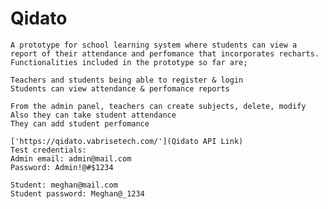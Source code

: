 # Qidato
    A prototype for school learning system where students can view a report of their attendance and perfomance that incorporates recharts. Functionalities included in the prototype so far are;

    Teachers and students being able to register & login
    Students can view attendance & perfomance reports

    From the admin panel, teachers can create subjects, delete, modify 
    Also they can take student attendance
    They can add student perfomance 

    ['https://qidato.vabrisetech.com/'](Qidato API Link)
    Test credentials: 
    Admin email: admin@mail.com
    Password: Admin!@#$1234

    Student: meghan@mail.com
    Student password: Meghan@_1234
